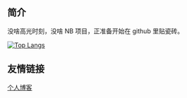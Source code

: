 ## 简介

没啥高光时刻，没啥 NB 项目，正准备开始在 github 里贴瓷砖。

[![Top Langs](https://github-readme-stats.vercel.app/api/top-langs/?username=dawnguodev&layout=compact)](https://github.com/anuraghazra/github-readme-stats)


## 友情链接
[个人博客](https://blog.dawnguo.cn )
